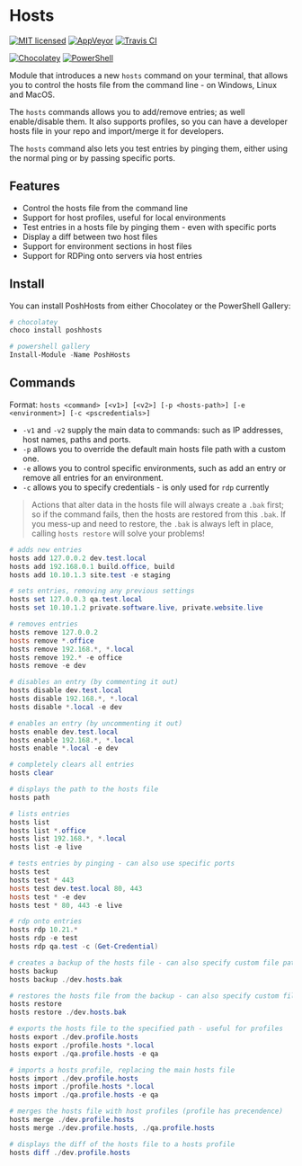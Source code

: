 # Hosts

[![MIT licensed](https://img.shields.io/badge/license-MIT-blue.svg)](https://raw.githubusercontent.com/Badgerati/PoshHosts/master/LICENSE.txt)
[![AppVeyor](https://img.shields.io/appveyor/ci/Badgerati/PoshHosts/master.svg?label=AppVeyor)](https://ci.appveyor.com/project/Badgerati/poshhosts/branch/master)
[![Travis CI](https://img.shields.io/travis/Badgerati/PoshHosts/master.svg?label=Travis%20CI)](https://travis-ci.org/Badgerati/PoshHosts)

[![Chocolatey](https://img.shields.io/chocolatey/dt/poshhosts.svg?label=Chocolatey&colorB=a1301c)](https://chocolatey.org/packages/poshhosts)
[![PowerShell](https://img.shields.io/powershellgallery/dt/poshhosts.svg?label=PowerShell&colorB=085298)](https://www.powershellgallery.com/packages/PoshHosts)

Module that introduces a new `hosts` command on your terminal, that allows you to control the hosts file from the command line - on Windows, Linux and MacOS.

The `hosts` commands allows you to add/remove entries; as well enable/disable them. It also supports profiles, so you can have a developer hosts file in your repo and import/merge it for developers.

The `hosts` command also lets you test entries by pinging them, either using the normal ping or by passing specific ports.

## Features

* Control the hosts file from the command line
* Support for host profiles, useful for local environments
* Test entries in a hosts file by pinging them - even with specific ports
* Display a diff between two host files
* Support for environment sections in host files
* Support for RDPing onto servers via host entries

## Install

You can install PoshHosts from either Chocolatey or the PowerShell Gallery:

```powershell
# chocolatey
choco install poshhosts

# powershell gallery
Install-Module -Name PoshHosts
```

## Commands

Format: `hosts <command> [<v1>] [<v2>] [-p <hosts-path>] [-e <environment>] [-c <pscredentials>]`

* `-v1` and `-v2` supply the main data to commands: such as IP addresses, host names, paths and ports.
* `-p` allows you to override the default main hosts file path with a custom one.
* `-e` allows you to control specific environments, such as add an entry or remove all entries for an environment.
* `-c` allows you to specify credentials - is only used for `rdp` currently

> Actions that alter data in the hosts file will always create a `.bak` first; so if the command fails, then the hosts are restored from this `.bak`. If you mess-up and need to restore, the `.bak` is always left in place, calling `hosts restore` will solve your problems!

```powershell
# adds new entries
hosts add 127.0.0.2 dev.test.local
hosts add 192.168.0.1 build.office, build
hosts add 10.10.1.3 site.test -e staging

# sets entries, removing any previous settings
hosts set 127.0.0.3 qa.test.local
hosts set 10.10.1.2 private.software.live, private.website.live

# removes entries
hosts remove 127.0.0.2
hosts remove *.office
hosts remove 192.168.*, *.local
hosts remove 192.* -e office
hosts remove -e dev

# disables an entry (by commenting it out)
hosts disable dev.test.local
hosts disable 192.168.*, *.local
hosts disable *.local -e dev

# enables an entry (by uncommenting it out)
hosts enable dev.test.local
hosts enable 192.168.*, *.local
hosts enable *.local -e dev

# completely clears all entries
hosts clear

# displays the path to the hosts file
hosts path

# lists entries
hosts list
hosts list *.office
hosts list 192.168.*, *.local
hosts list -e live

# tests entries by pinging - can also use specific ports
hosts test
hosts test * 443
hosts test dev.test.local 80, 443
hosts test * -e dev
hosts test * 80, 443 -e live

# rdp onto entries
hosts rdp 10.21.*
hosts rdp -e test
hosts rdp qa.test -c (Get-Credential)

# creates a backup of the hosts file - can also specify custom file path
hosts backup
hosts backup ./dev.hosts.bak

# restores the hosts file from the backup - can also specify custom file path
hosts restore
hosts restore ./dev.hosts.bak

# exports the hosts file to the specified path - useful for profiles
hosts export ./dev.profile.hosts
hosts export ./profile.hosts *.local
hosts export ./qa.profile.hosts -e qa

# imports a hosts profile, replacing the main hosts file
hosts import ./dev.profile.hosts
hosts import ./profile.hosts *.local
hosts import ./qa.profile.hosts -e qa

# merges the hosts file with host profiles (profile has precendence)
hosts merge ./dev.profile.hosts
hosts merge ./dev.profile.hosts, ./qa.profile.hosts

# displays the diff of the hosts file to a hosts profile
hosts diff ./dev.profile.hosts
```